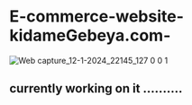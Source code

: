# E-commerce-website-kidameGebeya.com-
![Web capture_12-1-2024_22145_127 0 0 1](https://github.com/Abenezerjr/E-commerce-website-kidameGebeya.com-/assets/106702572/f9ba3dff-f119-468e-a0ae-7687c41898e2)

## currently working on it ..........
